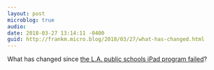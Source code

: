 ```yaml
---
layout: post
microblog: true
audio: 
date: 2018-03-27 13:14:11 -0400
guid: http://frankm.micro.blog/2018/03/27/what-has-changed.html
---
```

What has changed since [the L.A. public schools iPad program failed](http://www.govtech.com/education/What-Went-Wrong-with-LA-Unifieds-iPad-Program.html)? 
